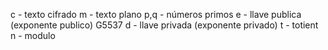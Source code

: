 c - texto cifrado
m - texto plano
p,q - números primos
e - llave publica (exponente publico) G5537
d - llave privada (exponente privado)
t - totient
n - modulo